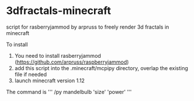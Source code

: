 # 3dfractals-minecraft
script for rasberryjammod by arpruss to freely render 3d fractals in minecraft

To install

1. You need to install rasberryjammod (https://github.com/arpruss/raspberryjammod) 
2. add this script into the .minecraft/mcpipy directory, overlap the existing file if needed 
3. launch minecraft version 1.12 

The command is 
'''
/py mandelbulb 'size' 'power' 
'''
